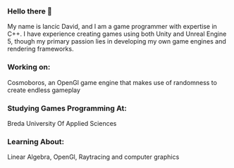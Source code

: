 ### Hello there 👋
My name is Iancic David, and I am a game programmer with expertise in C++. I have experience creating games using both Unity and Unreal Engine 5, though my primary passion lies in developing my own game engines and rendering frameworks.

### **Working on:** <br />
Cosmoboros, an OpenGl game engine that makes use of randomness to create endless gameplay <br />
### **Studying Games** Programming At: <br />
Breda University Of Applied Sciences <br />
### **Learning About:** <br />
Linear Algebra, OpenGl, Raytracing and computer graphics <br />
